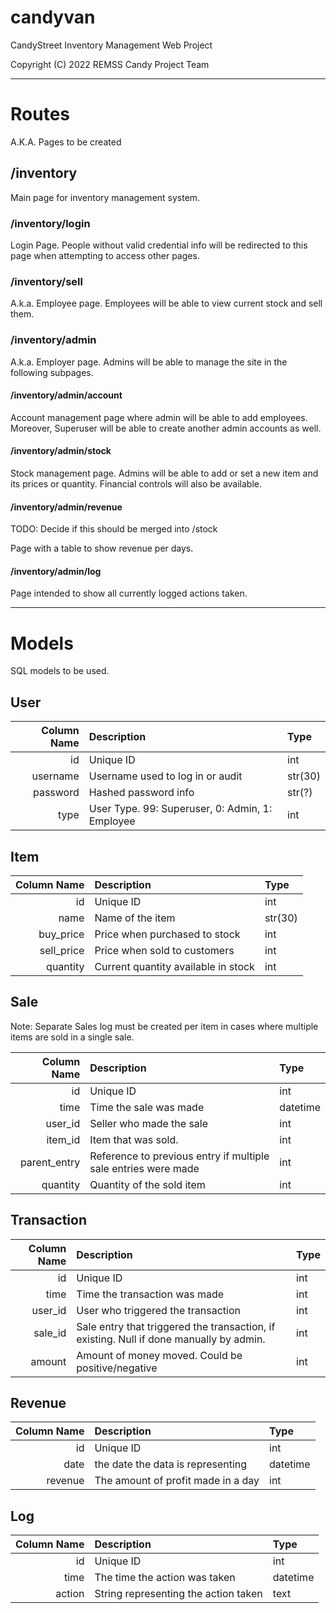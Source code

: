 # candyvan

CandyStreet Inventory Management Web Project

Copyright (C) 2022 REMSS Candy Project Team

---

# Routes

A.K.A. Pages to be created

## /inventory

Main page for inventory management system.

### /inventory/login

Login Page. People without valid credential info will be redirected to this page when attempting to access other pages.

### /inventory/sell

A.k.a. Employee page. Employees will be able to view current stock and sell them.

### /inventory/admin

A.k.a. Employer page. Admins will be able to manage the site in the following subpages.

#### /inventory/admin/account

Account management page where admin will be able to add employees. Moreover, Superuser will be able to create another admin accounts as well.

#### /inventory/admin/stock

Stock management page. Admins will be able to add or set a new item and its prices or quantity. Financial controls will also be available.

#### /inventory/admin/revenue

TODO: Decide if this should be merged into /stock

Page with a table to show revenue per days.

#### /inventory/admin/log

Page intended to show all currently logged actions taken.

---

# Models

SQL models to be used.

## User

| Column Name | Description | Type |
|        ---: | :---        | :--- |
| id | Unique ID | int |
| username | Username used to log in or audit | str(30) |
| password | Hashed password info | str(?) |
| type | User Type. 99: Superuser, 0: Admin, 1: Employee | int |

## Item

| Column Name | Description | Type |
|        ---: | :---        | :--- |
| id | Unique ID | int |
| name | Name of the item | str(30) |
| buy_price | Price when purchased to stock | int |
| sell_price | Price when sold to customers | int |
| quantity | Current quantity available in stock | int |

## Sale

Note: Separate Sales log must be created per item in cases where multiple items are sold in a single sale.

| Column Name | Description | Type |
|        ---: | :---        | :--- |
| id | Unique ID | int |
| time | Time the sale was made | datetime |
| user_id | Seller who made the sale | int |
| item_id | Item that was sold. | int |
| parent_entry | Reference to previous entry if multiple sale entries were made | int |
| quantity | Quantity of the sold item | int |

## Transaction

| Column Name | Description | Type |
|        ---: | :---        | :--- |
| id | Unique ID | int |
| time | Time the transaction was made | int |
| user_id | User who triggered the transaction | int |
| sale_id | Sale entry that triggered the transaction, if existing. Null if done manually by admin. | int |
| amount | Amount of money moved. Could be positive/negative | int |

## Revenue

| Column Name | Description | Type |
|        ---: | :---        | :--- |
| id | Unique ID | int |
| date | the date the data is representing | datetime |
| revenue | The amount of profit made in a day | int |

## Log

| Column Name | Description | Type |
|        ---: | :---        | :--- |
| id | Unique ID | int |
| time | The time the action was taken | datetime |
| action | String representing the action taken | text |

